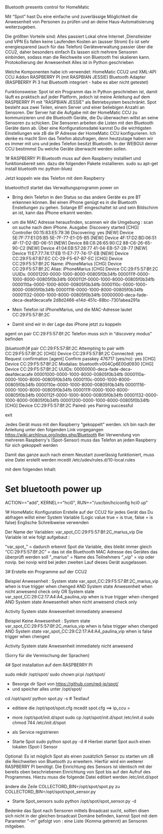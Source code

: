 Bluetooth presents control for HomeMatic


Mit “Spot” hast Du eine einfache und zuverlässige Möglichkeit die Anwesenheit von Personen zu prüfen und an deine Haus-Automatisierung weiterzugeben.

Die größten Vorteile sind:
	Alles passiert Lokal ohne Internet ,Dienstleister und VPN
	Es fallen keine Laufenden Kosten an (ausser Strom)
	Es ist sehr energiesparend (auch für das Telefon)
	Geräteverwaltung passier über die CCU2, daher besonders einfach
	Es lassen sich mehrere Sensoren einbinden, sodass man die Reichweite von Bluetooth frei skalieren kann.
	Protokollierung der Anwesenheit
	Alles ist in Python geschrieben

Welche Komponenten habe ich verwendet:
HomeMatic CCU2 und XML-API CCU Addon
RASPBERRY PI (mit RASPBIAN JESSIE)
Bluetooth Adapter (RASPBERRY PI 3 hat Bluetooth integriert - habe es aber nicht getestet)

Funktionsweise:
Spot ist ein Programm das in Python geschrieben ist, damit läuft es praktisch auf jeder Platform, jedoch ist meine Anleitung auf dem RASPBERRY PI mit "RASPBIAN JESSIE" als Betriebsystem beschränkt. Spot besteht aus zwei Teilen, einem Server und einer beliebigen Anzahl an Sensoren. Der Server hat die Aufgabe mit der HomeMatic CCU zu kommunizieren und die Bluetooth Geräte, die Du überwachen willst an seine Sensoren zu schicken. Die Sensoren arbeiten die Listen mit den Bluetooth Geräte dann ab. Über eine Konfigurationsdatei kannst Du die wichtigsten Einstellungen wie zB die IP Adresse der HomeMatic CCU konfigurieren. Ich denke es macht Sinn das Telefon abzufragen, denn heutzutage haben wir es immer mit uns und jedes Telefon besitzt Bluetooth. In der WEBGUI deiner CCU bestimmst Du welche Geräte überwacht werden sollen.




1# RASPBERRY PI
Bluetooth muss auf dem Raspberry installiert und funktionsbereit sein.
dazu die folgenden Pakete installieren.
sudo su
apt-get install bluetooth mc python-bluez

Jetzt koppeln wie das Telefon mit dem Raspberry

bluetoothctl		startet das Verwaltungsprogramm 
power on		

- Bring dein Telefon in den Status so das andere Geräte es pre BT erkennen können. Bei einen iPhone genügt es in die Bluetooth Enstellungen zu gehen. Solange BT eingeschaltet ist und sein Bildschirm an ist, kann das iPhone erkannt werden.
- um  die MAC Adresse herausfinden, scannen wir die Umgebung : 
scan on			suche nach dem iPhone. 
Ausgabe:
Discovery started
[CHG] Controller 00:15:83:E5:79:36 Discovering: yes
[NEW] Device 5E:7F:77:E1:D5:B5 5E-7F-77-E1-D5-B5
[NEW] Device 4F:17:D2:BD:06:51 4F-17-D2-BD-06-51
[NEW] Device 88:C6:26:65:90:C2 88-C6-26-65-90-C2
[NEW] Device 41:04:EB:57:28:77 41-04-EB-57-28-77
[NEW] Device 11:E7:77:74:17:EB 11-E7-77-74-17-EB
[NEW] Device CC:29:F5:67:B7:EC CC-29-F5-67-B7-EC
[CHG] Device CC:29:F5:57:Bf:2C Name: iPhoneMarius
[CHG] Device CC:29:F5:57:Bf:2C Alias: iPhoneMarius
[CHG] Device CC:29:F5:57:Bf:2C UUIDs:
	00001200-0000-1000-8000-00805f0b34fb
	0000111f-0000-1000-8000-00805f0b34fb
	0000112f-0000-1000-8000-00805f0b34fb
	0000110a-0000-1000-8000-00805f0b34fb
	0000110c-0000-1000-8000-00805f0b34fb
	00001116-0000-1000-8000-00805f0b34fb
	00001132-0000-1000-8000-00805f0b34fb
	00000000-deca-fade-deca-deafdecacafe
	2d8d2466-e14d-451c-88bc-7301abea291a

- Mein Telefon ist iPhoneMarius, und die MAC-Adresse lautet CC:29:F5:57:Bf:2C
- Damit sind wir in der Lage das iPhone jetzt zu koppeln

agent on
pair CC:29:F5:57:Bf:2C		Telefon muss sich in “discovery modus” befinden

[bluetooth]# pair CC:29:F5:57:Bf:2C
Attempting to pair with CC:29:F5:57:Bf:2C
[CHG] Device CC:29:F5:57:Bf:2C Connected: yes
Request confirmation
[agent] Confirm passkey 476717 (yes/no): yes
[CHG] Device CC:29:F5:57:Bf:2C Modalias: bluetooth:v004Cp6E00d0930
[CHG] Device CC:29:F5:57:Bf:2C UUIDs:
	00000000-deca-fade-deca-deafdecacafe
	00001000-0000-1000-8000-00805f0b34fb
	0000110a-0000-1000-8000-00805f0b34fb
	0000110c-0000-1000-8000-00805f0b34fb
	0000110e-0000-1000-8000-00805f0b34fb
	00001116-0000-1000-8000-00805f0b34fb
	0000111f-0000-1000-8000-00805f0b34fb
	0000112f-0000-1000-8000-00805f0b34fb
	00001132-0000-1000-8000-00805f0b34fb
	00001200-0000-1000-8000-00805f0b34fb
[CHG] Device CC:29:F5:57:Bf:2C Paired: yes
Pairing successful

exit

Jedes Gerät muss mit den Raspberry “gekoppelt” werden. ich bin nach der Anleitung unter den folgenden Link vorgegangen 
https://wiki.archlinux.org/index.php/Bluetooth
Bei Verwendung von mehreren Raspberry's (Spot-Sensor) muss das Telefon an jeden Raspberry für sich gekoppelt werden


Damit das ganze auch nach einem Neustart zuverlässig funktioniert, muss eine Datei erstellt werden 
mcedit /etc/udev/rules.d/10-local.rules

mit dem folgenden Inhalt:
 # Set bluetooth power up
ACTION=="add", KERNEL=="hci0", RUN+="/usr/bin/hciconfig hci0 up"


1# HomeMatic Konfiguration
Erstelle auf der CCU2 für jedes Gerät das Du abfragen willst einer System Variable (Logic value true = is true, false = is false) Englische Schreibweise verwenden

Der Name der Variablen: var_spot_CC:29:F5:57:Bf:2C_marius_vip
Die Variable ist wie folgt aufgebaut :

“var_spot_”		= dadurch erkennt Spot die Variable, dies bleibt immer gleich
“CC:29:F5:57:Bf:2C”	= das ist die Bluethooth MAC Adresse des Gerätes das überprüft werden soll
“_marius"		= Name des Teilnehmers
“_vip”		    = vip oder novip. bei novip wird bei jeden zweiten Lauf dieses Gerät ausgelassen.


3# Erstelle ein Programme auf der CCU2

Beispiel Anwesenheit :
	System state var_spot_CC:29:F5:57:Bf:2C_marius_vip when is true trigger when chenged
	AND 
	System state Anwesenheit when nicht anwesend check only
OR
	System state var_spot_CC:29:C2:17:A4:A4_paulina_vip when is true trigger when chenged
	AND 
	System state Anwesenheit when nicht anwesend check only

Activity 
	System state Anwesenheit immediately anwesend
	


Beispiel Keine Anwesenheit :
	System state var_spot_CC:29:F5:57:Bf:2C_marius_vip when is false trigger when chenged
AND
	System state var_spot_CC:29:C2:17:A4:A4_paulina_vip when is false trigger when chenged

Activity 
	System state Anwesenheit immediately nicht anwesend


(Sorry für die Vermischung der Sprachen)



4# Spot installation auf dem RASPBERRY PI 

sudo mkdir /opt/spot/
sudo chown pi:pi /opt/spot/
- Besorge dir Spot von https://github.com/red-ip/spot/
- und speicher alles unter /opt/spot/

cd /opt/spot/
python spot.py -s	# Testlauf

- editiere die /opt/spot/spot.cfg 
mcedit spot.cfg         ==> ip_ccu = <ip adresse der ccu2 eintragen>

- more /opt/spot/init.d/spot
sudo cp /opt/spot/init.d/spot /etc/init.d
sudo chmod 744 /etc/init.d/spot

- als Service registrieren

- Starte Spot
sudo python spot.py -d		# Hierbei startet Spot auch einen lokalen (Spot-) Sensor


Optional:
Es ist möglich Spot als einen zusätzlich Sensor zu starten um zB die Reichweiten von Bluetooth zu erweitern. Hierfür wird ein weiterer RASPBERRY PI benötigt. Die Einrichtung des Sensors ist identisch mit der bereits oben beschriebenen Einrichtung von Spot bis auf den Aufruf des Programmes. Hierzu muss die folgende Datei editiert werden
/etc/init.d/spot

ändere die Zeile 
COLLECTORD_BIN=/opt/spot/spot.py
zu
COLLECTORD_BIN=/opt/spot/spot_sensor.py

- Starte Spot_sensors
sudo python /opt/spot/spot_sensor.py -d		

Bedenke das Spot nach Sensoren mittels Broadcast sucht, sollten disen sich nicht in der gleichen broadcast Domäne befinden, kannst Spot mit dem Parameter "-m" gefolgt von <IP>:<PORT> eine Liste (Komma getrennt) an Sensoren mitgeben. 

